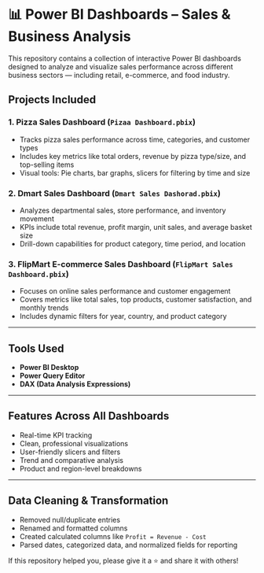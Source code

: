 # 📊 Power BI Dashboards – Sales & Business Analysis

This repository contains a collection of interactive Power BI dashboards designed to analyze and visualize sales performance across different business sectors — including retail, e-commerce, and food industry.

##  Projects Included

### 1.  Pizza Sales Dashboard (`Pizaa Dashboard.pbix`)
- Tracks pizza sales performance across time, categories, and customer types
- Includes key metrics like total orders, revenue by pizza type/size, and top-selling items
- Visual tools: Pie charts, bar graphs, slicers for filtering by time and size

### 2.  Dmart Sales Dashboard (`Dmart Sales Dashorad.pbix`)
- Analyzes departmental sales, store performance, and inventory movement
- KPIs include total revenue, profit margin, unit sales, and average basket size
- Drill-down capabilities for product category, time period, and location

### 3.  FlipMart E-commerce Sales Dashboard (`FlipMart Sales Dashboard.pbix`)
- Focuses on online sales performance and customer engagement
- Covers metrics like total sales, top products, customer satisfaction, and monthly trends
- Includes dynamic filters for year, country, and product category

---

##  Tools Used

- **Power BI Desktop**
- **Power Query Editor**
- **DAX (Data Analysis Expressions)**

---

##  Features Across All Dashboards

- Real-time KPI tracking
- Clean, professional visualizations
- User-friendly slicers and filters
- Trend and comparative analysis
- Product and region-level breakdowns

---

##  Data Cleaning & Transformation

- Removed null/duplicate entries
- Renamed and formatted columns
- Created calculated columns like `Profit = Revenue - Cost`
- Parsed dates, categorized data, and normalized fields for reporting



If this repository helped you, please give it a ⭐ and share it with others!

